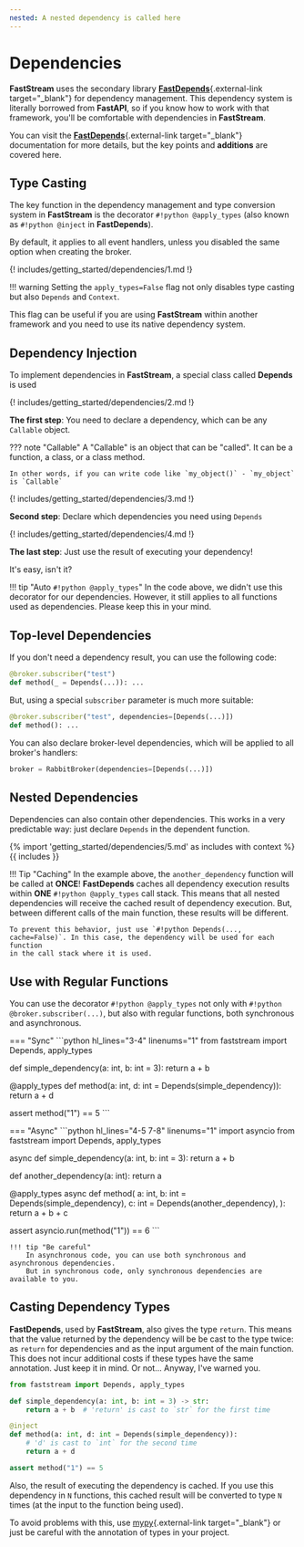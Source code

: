 ```yaml
---
nested: A nested dependency is called here
---
```


# Dependencies

**FastStream** uses the secondary library [**FastDepends**](https://lancetnik.github.io/FastDepends/){.external-link target="_blank"} for dependency management.
This dependency system is literally borrowed from **FastAPI**, so if you know how to work with that framework, you'll be comfortable with dependencies in **FastStream**.

You can visit the [**FastDepends**](https://lancetnik.github.io/FastDepends/){.external-link target="_blank"} documentation for more details, but the key points and **additions** are covered here.

## Type Casting

The key function in the dependency management and type conversion system in **FastStream** is the decorator `#!python @apply_types` (also known as `#!python @inject` in **FastDepends**).

By default, it applies to all event handlers, unless you disabled the same option when creating the broker.

{! includes/getting_started/dependencies/1.md !}

!!! warning
    Setting the `apply_types=False` flag not only disables type casting but also `Depends` and `Context`.

This flag can be useful if you are using **FastStream** within another framework and you need to use its native dependency system.

## Dependency Injection

To implement dependencies in **FastStream**, a special class called **Depends** is used

{! includes/getting_started/dependencies/2.md !}

**The first step**: You need to declare a dependency, which can be any `Callable` object.

??? note "Callable"
    A "Callable" is an object that can be "called". It can be a function, a class, or a class method.

    In other words, if you can write code like `my_object()` - `my_object` is `Callable`

{! includes/getting_started/dependencies/3.md !}

**Second step**: Declare which dependencies you need using `Depends`

{! includes/getting_started/dependencies/4.md !}

**The last step**: Just use the result of executing your dependency!

It's easy, isn't it?

!!! tip "Auto `#!python @apply_types`"
    In the code above, we didn't use this decorator for our dependencies. However, it still applies
    to all functions used as dependencies. Please keep this in your mind.

## Top-level Dependencies

If you don't need a dependency result, you can use the following code:

```python
@broker.subscriber("test")
def method(_ = Depends(...)): ...
```

But, using a special `subscriber` parameter is much more suitable:

```python
@broker.subscriber("test", dependencies=[Depends(...)])
def method(): ...
```

You can also declare broker-level dependencies, which will be applied to all broker's handlers:

```python
broker = RabbitBroker(dependencies=[Depends(...)])
```

## Nested Dependencies

Dependencies can also contain other dependencies. This works in a very predictable way: just declare
`Depends` in the dependent function.

{% import 'getting_started/dependencies/5.md' as includes with context %}
{{ includes }}

!!! Tip "Caching"
    In the example above, the `another_dependency` function will be called at **ONCE**!
    **FastDepends** caches all dependency execution results within **ONE** `#!python @apply_types` call stack.
    This means that all nested dependencies will receive the cached result of dependency execution.
    But, between different calls of the main function, these results will be different.

    To prevent this behavior, just use `#!python Depends(..., cache=False)`. In this case, the dependency will be used for each function
    in the call stack where it is used.

## Use with Regular Functions

You can use the decorator `#!python @apply_types` not only with `#!python @broker.subscriber(...)`, but also with regular functions, both synchronous and asynchronous.

=== "Sync"
    ```python hl_lines="3-4" linenums="1"
from faststream import Depends, apply_types

def simple_dependency(a: int, b: int = 3):
    return a + b

@apply_types
def method(a: int, d: int = Depends(simple_dependency)):
    return a + d

assert method("1") == 5
    ```

=== "Async"
    ```python hl_lines="4-5 7-8" linenums="1"
import asyncio
from faststream import Depends, apply_types

async def simple_dependency(a: int, b: int = 3):
    return a + b

def another_dependency(a: int):
    return a

@apply_types
async def method(
    a: int,
    b: int = Depends(simple_dependency),
    c: int = Depends(another_dependency),
):
    return a + b + c

assert asyncio.run(method("1")) == 6
    ```

    !!! tip "Be careful"
        In asynchronous code, you can use both synchronous and asynchronous dependencies.
        But in synchronous code, only synchronous dependencies are available to you.

## Casting Dependency Types

**FastDepends**, used by **FastStream**, also gives the type `return`. This means that the value returned by the dependency will be
be cast to the type twice: as `return` for dependencies and as the input argument of the main function. This does not incur additional costs if
these types have the same annotation. Just keep it in mind. Or not... Anyway, I've warned you.

```python linenums="1"
from faststream import Depends, apply_types

def simple_dependency(a: int, b: int = 3) -> str:
    return a + b  # 'return' is cast to `str` for the first time

@inject
def method(a: int, d: int = Depends(simple_dependency)):
    # 'd' is cast to `int` for the second time
    return a + d

assert method("1") == 5
```

Also, the result of executing the dependency is cached. If you use this dependency in `N` functions,
this cached result will be converted to type `N` times (at the input to the function being used).

To avoid problems with this, use [mypy](https://www.mypy-lang.org){.external-link target="_blank"} or just be careful with the annotation
of types in your project.

